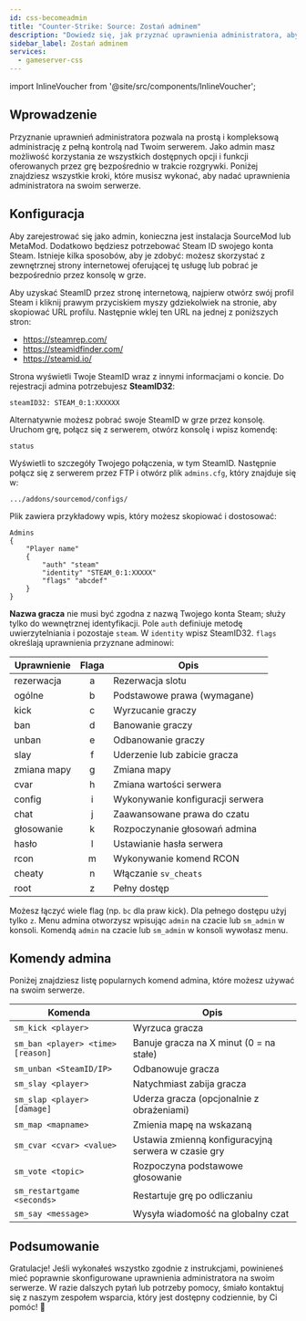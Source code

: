 ```yaml
---
id: css-becomeadmin
title: "Counter-Strike: Source: Zostań adminem"
description: "Dowiedz się, jak przyznać uprawnienia administratora, aby mieć pełną kontrolę nad serwerem i skutecznie zarządzać funkcjami gry → Sprawdź teraz"
sidebar_label: Zostań adminem
services:
  - gameserver-css
---
```


import InlineVoucher from '@site/src/components/InlineVoucher';



## Wprowadzenie

Przyznanie uprawnień administratora pozwala na prostą i kompleksową administrację z pełną kontrolą nad Twoim serwerem. Jako admin masz możliwość korzystania ze wszystkich dostępnych opcji i funkcji oferowanych przez grę bezpośrednio w trakcie rozgrywki. Poniżej znajdziesz wszystkie kroki, które musisz wykonać, aby nadać uprawnienia administratora na swoim serwerze.

<InlineVoucher />



## Konfiguracja

Aby zarejestrować się jako admin, konieczna jest instalacja SourceMod lub MetaMod. Dodatkowo będziesz potrzebować Steam ID swojego konta Steam. Istnieje kilka sposobów, aby je zdobyć: możesz skorzystać z zewnętrznej strony internetowej oferującej tę usługę lub pobrać je bezpośrednio przez konsolę w grze.


Aby uzyskać SteamID przez stronę internetową, najpierw otwórz swój profil Steam i kliknij prawym przyciskiem myszy gdziekolwiek na stronie, aby skopiować URL profilu. Następnie wklej ten URL na jednej z poniższych stron:

- https://steamrep.com/
- https://steamidfinder.com/
- https://steamid.io/

Strona wyświetli Twoje SteamID wraz z innymi informacjami o koncie. Do rejestracji admina potrzebujesz **SteamID32**:

```
steamID32: STEAM_0:1:XXXXXX
```

Alternatywnie możesz pobrać swoje SteamID w grze przez konsolę. Uruchom grę, połącz się z serwerem, otwórz konsolę i wpisz komendę:

```
status
```

Wyświetli to szczegóły Twojego połączenia, w tym SteamID. Następnie połącz się z serwerem przez FTP i otwórz plik `admins.cfg`, który znajduje się w:

```
.../addons/sourcemod/configs/
```

Plik zawiera przykładowy wpis, który możesz skopiować i dostosować:

```
Admins
{
	"Player name"
	{
		"auth" "steam"
		"identity" "STEAM_0:1:XXXXX"
		"flags" "abcdef"
	}
}
```

**Nazwa gracza** nie musi być zgodna z nazwą Twojego konta Steam; służy tylko do wewnętrznej identyfikacji. Pole `auth` definiuje metodę uwierzytelniania i pozostaje `steam`. W `identity` wpisz SteamID32. `flags` określają uprawnienia przyznane adminowi:

| Uprawnienie  | Flaga | Opis |
|-------------|:-----:|-------|
| rezerwacja  | a     | Rezerwacja slotu |
| ogólne      | b     | Podstawowe prawa (wymagane) |
| kick        | c     | Wyrzucanie graczy |
| ban         | d     | Banowanie graczy |
| unban       | e     | Odbanowanie graczy |
| slay        | f     | Uderzenie lub zabicie gracza |
| zmiana mapy | g     | Zmiana mapy |
| cvar        | h     | Zmiana wartości serwera |
| config      | i     | Wykonywanie konfiguracji serwera |
| chat        | j     | Zaawansowane prawa do czatu |
| głosowanie  | k     | Rozpoczynanie głosowań admina |
| hasło       | l     | Ustawianie hasła serwera |
| rcon        | m     | Wykonywanie komend RCON |
| cheaty      | n     | Włączanie `sv_cheats` |
| root        | z     | Pełny dostęp |

Możesz łączyć wiele flag (np. `bc` dla praw kick). Dla pełnego dostępu użyj tylko `z`. Menu admina otworzysz wpisując `admin` na czacie lub `sm_admin` w konsoli. Komendą `admin` na czacie lub `sm_admin` w konsoli wywołasz menu.



## Komendy admina

Poniżej znajdziesz listę popularnych komend admina, które możesz używać na swoim serwerze.

| Komenda                           | Opis                                         |
| -------------------------------- | -------------------------------------------- |
| `sm_kick <player>`                | Wyrzuca gracza                               |
| `sm_ban <player> <time> [reason]` | Banuje gracza na X minut (0 = na stałe)      |
| `sm_unban <SteamID/IP>`           | Odbanowuje gracza                            |
| `sm_slay <player>`                | Natychmiast zabija gracza                     |
| `sm_slap <player> [damage]`       | Uderza gracza (opcjonalnie z obrażeniami)    |
| `sm_map <mapname>`                | Zmienia mapę na wskazaną                      |
| `sm_cvar <cvar> <value>`          | Ustawia zmienną konfiguracyjną serwera w czasie gry |
| `sm_vote <topic>`                 | Rozpoczyna podstawowe głosowanie              |
| `sm_restartgame <seconds>`        | Restartuje grę po odliczaniu                   |
| `sm_say <message>`                | Wysyła wiadomość na globalny czat              |



## Podsumowanie

Gratulacje! Jeśli wykonałeś wszystko zgodnie z instrukcjami, powinieneś mieć poprawnie skonfigurowane uprawnienia administratora na swoim serwerze. W razie dalszych pytań lub potrzeby pomocy, śmiało kontaktuj się z naszym zespołem wsparcia, który jest dostępny codziennie, by Ci pomóc! 🙂

<InlineVoucher />
